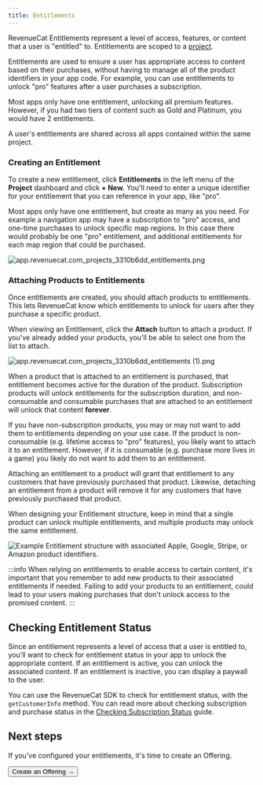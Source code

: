 ```yaml
---
title: Entitlements
---
```


RevenueCat Entitlements represent a level of access, features, or content that a user is "entitled" to. Entitlements are scoped to a [project](/projects/overview).

Entitlements are used to ensure a user has appropriate access to content based on their purchases, without having to manage all of the product identifiers in your app code. For example, you can use entitlements to unlock "pro" features after a user purchases a subscription.

Most apps only have one entitlement, unlocking all premium features. However, if you had two tiers of content such as Gold and Platinum, you would have 2 entitlements.

A user's entitlements are shared across all apps contained within the same project.

### Creating an Entitlement

To create a new entitlement, click **Entitlements** in the left menu of the **Project** dashboard and click **+ New.** You'll need to enter a unique identifier for your entitlement that you can reference in your app, like "pro".

Most apps only have one entitlement, but create as many as you need. For example a navigation app may have a subscription to "pro" access, and one-time purchases to unlock specific map regions. In this case there would probably be one "pro" entitlement, and additional entitlements for each map region that could be purchased.

![](/images/d09bed8-app.revenuecat.com_projects_3310b6dd_entitlements_fac76e7e636bfc467b3b956483e8d89c.png "app.revenuecat.com_projects_3310b6dd_entitlements.png")

### Attaching Products to Entitlements

Once entitlements are created, you should attach products to entitlements. This lets RevenueCat know which entitlements to unlock for users after they purchase a specific product.

When viewing an Entitlement, click the **Attach** button to attach a product. If you've already added your products, you'll be able to select one from the list to attach.

![](/images/24f890c-app.revenuecat.com_projects_3310b6dd_entitlements_1_e617fcc0747ceaa82d2a0de7bd51f500.png "app.revenuecat.com_projects_3310b6dd_entitlements (1).png")

When a product that is attached to an entitlement is purchased, that entitlement becomes active for the duration of the product. Subscription products will unlock entitlements for the subscription duration, and non-consumable and consumable purchases that are attached to an entitlement will unlock that content **forever**.

If you have non-subscription products, you may or may not want to add them to entitlements depending on your use case. If the product is non-consumable (e.g. lifetime access to "pro" features), you likely want to attach it to an entitlement. However, if it is consumable (e.g. purchase more lives in a game) you likely do not want to add them to an entitlement.

Attaching an entitlement to a product will grant that entitlement to any customers that have previously purchased that product. Likewise, detaching an entitlement from a product will remove it for any customers that have previously purchased that product.

When designing your Entitlement structure, keep in mind that a single product can unlock multiple entitlements, and multiple products may unlock the same entitlement.

![Example Entitlement structure with associated Apple, Google, Stripe, or Amazon product identifiers.](/images/5bb6bc2-Screen_Shot_2020-07-01_at_6.14.38_PM_09c0e0bae337c2735b544bf285d73dc2.png "Screen Shot 2020-07-01 at 6.14.38 PM.png")

:::info
When relying on entitlements to enable access to certain content, it's important that you remember to add new products to their associated entitlements if needed. Failing to add your products to an entitlement, could lead to your users making purchases that don't unlock access to the promised content.
:::

## Checking Entitlement Status

Since an entitlement represents a level of access that a user is entitled to, you'll want to check for entitlement status in your app to unlock the appropriate content. If an entitlement is active, you can unlock the associated content. If an entitlement is inactive, you can display a paywall to the user.

You can use the RevenueCat SDK to check for entitlement status, with the `getCustomerInfo` method. You can read more about checking subscription and purchase status in the [Checking Subscription Status](/customers/customer-info) guide.

## Next steps

If you've configured your entitlements, it's time to create an Offering.

<Button href="/docs/offerings/offerings">Create an Offering →</Button>
